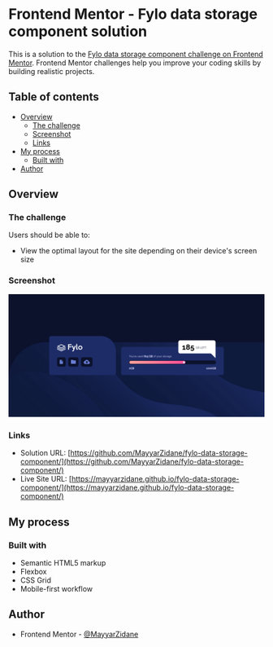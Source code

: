 # Frontend Mentor - Fylo data storage component solution

This is a solution to the [Fylo data storage component challenge on Frontend Mentor](https://www.frontendmentor.io/challenges/fylo-data-storage-component-1dZPRbV5n). Frontend Mentor challenges help you improve your coding skills by building realistic projects.

## Table of contents

- [Overview](#overview)
  - [The challenge](#the-challenge)
  - [Screenshot](#screenshot)
  - [Links](#links)
- [My process](#my-process)
  - [Built with](#built-with)
- [Author](#author)

## Overview

### The challenge

Users should be able to:

- View the optimal layout for the site depending on their device's screen size

### Screenshot

![project screenshot](./screenshot.png)

### Links

- Solution URL: [https://github.com/MayyarZidane/fylo-data-storage-component/](https://github.com/MayyarZidane/fylo-data-storage-component/)
- Live Site URL: [https://mayyarzidane.github.io/fylo-data-storage-component/](https://mayyarzidane.github.io/fylo-data-storage-component/)

## My process

### Built with

- Semantic HTML5 markup
- Flexbox
- CSS Grid
- Mobile-first workflow

## Author

- Frontend Mentor - [@MayyarZidane](https://www.frontendmentor.io/profile/MayyarZidane)
